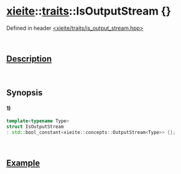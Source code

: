 # [xieite](../../xieite.md)\:\:[traits](../../traits.md)\:\:IsOutputStream \{\}
Defined in header [<xieite/traits/is_output_stream.hpp>](../../../include/xieite/traits/is_output_stream.hpp)

&nbsp;

## [Description](../concepts/output_stream.md#Description)

&nbsp;

## Synopsis
#### 1)
```cpp
template<typename Type>
struct IsOutputStream
: std::bool_constant<xieite::concepts::OutputStream<Type>> {};
```

&nbsp;

## [Example](../concepts/output_stream.md#Example)
